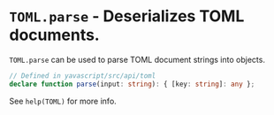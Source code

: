 # `TOML.parse` - Deserializes TOML documents.

`TOML.parse` can be used to parse TOML document strings into objects.

```ts
// Defined in yavascript/src/api/toml
declare function parse(input: string): { [key: string]: any };
```

See `help(TOML)` for more info.
